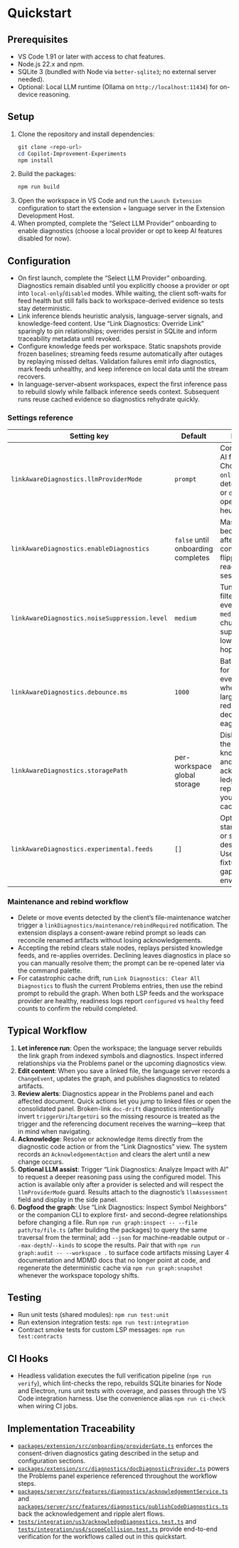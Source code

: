 # Quickstart

## Prerequisites
- VS Code 1.91 or later with access to chat features.
- Node.js 22.x and npm.
- SQLite 3 (bundled with Node via `better-sqlite3`; no external server needed).
- Optional: Local LLM runtime (Ollama on `http://localhost:11434`) for on-device reasoning.

## Setup
1. Clone the repository and install dependencies:
   ```powershell
   git clone <repo-url>
   cd Copilot-Improvement-Experiments
   npm install
   ```
2. Build the packages:
   ```powershell
   npm run build
   ```
3. Open the workspace in VS Code and run the `Launch Extension` configuration to start the extension + language server in the Extension Development Host.
4. When prompted, complete the “Select LLM Provider” onboarding to enable diagnostics (choose a local provider or opt to keep AI features disabled for now).

## Configuration
- On first launch, complete the “Select LLM Provider” onboarding. Diagnostics remain disabled until you explicitly choose a provider or opt into `local-only`/`disabled` modes. While waiting, the client soft-waits for feed health but still falls back to workspace-derived evidence so tests stay deterministic.
- Link inference blends heuristic analysis, language-server signals, and knowledge-feed content. Use “Link Diagnostics: Override Link” sparingly to pin relationships; overrides persist in SQLite and inform traceability metadata until revoked.
- Configure knowledge feeds per workspace. Static snapshots provide frozen baselines; streaming feeds resume automatically after outages by replaying missed deltas. Validation failures emit info diagnostics, mark feeds unhealthy, and keep inference on local data until the stream recovers.
- In language-server–absent workspaces, expect the first inference pass to rebuild slowly while fallback inference seeds context. Subsequent runs reuse cached evidence so diagnostics rehydrate quickly.
### Settings reference
| Setting key | Default | Description |
| --- | --- | --- |
| `linkAwareDiagnostics.llmProviderMode` | `prompt` | Consent gate for AI features. Choose `local-only` for deterministic tests or `disabled` to operate strictly on heuristics. |
| `linkAwareDiagnostics.enableDiagnostics` | `false` until onboarding completes | Master toggle that becomes `true` after provider consent. Can be flipped off for read-only audit sessions. |
| `linkAwareDiagnostics.noiseSuppression.level` | `medium` | Tunes diagnostic filtering: `low` emits every ripple, `medium` balances churn, `high` suppresses lower-confidence hops. |
| `linkAwareDiagnostics.debounce.ms` | `1000` | Batching window for change events. Increase when editing large files to reduce churn; decrease for eager feedback. |
| `linkAwareDiagnostics.storagePath` | per-workspace global storage | Disk location for the SQLite knowledge store and acknowledgement ledger. Point to a repo-local path if you need portable caches. |
| `linkAwareDiagnostics.experimental.feeds` | `[]` | Optional quick-start list of static or streaming feed descriptors. Useful for CI fixtures and air-gapped environments. |

### Maintenance and rebind workflow
- Delete or move events detected by the client’s file-maintenance watcher trigger a `linkDiagnostics/maintenance/rebindRequired` notification. The extension displays a consent-aware rebind prompt so leads can reconcile renamed artifacts without losing acknowledgements.
- Accepting the rebind clears stale nodes, replays persisted knowledge feeds, and re-applies overrides. Declining leaves diagnostics in place so you can manually resolve them; the prompt can be re-opened later via the command palette.
- For catastrophic cache drift, run `Link Diagnostics: Clear All Diagnostics` to flush the current Problems entries, then use the rebind prompt to rebuild the graph. When both LSP feeds and the workspace provider are healthy, readiness logs report `configured` vs `healthy` feed counts to confirm the rebuild completed.

## Typical Workflow
1. **Let inference run**: Open the workspace; the language server rebuilds the link graph from indexed symbols and diagnostics. Inspect inferred relationships via the Problems panel or the upcoming diagnostics view.
2. **Edit content**: When you save a linked file, the language server records a `ChangeEvent`, updates the graph, and publishes diagnostics to related artifacts.
3. **Review alerts**: Diagnostics appear in the Problems panel and each affected document. Quick actions let you jump to linked files or open the consolidated panel. Broken-link `doc-drift` diagnostics intentionally invert `triggerUri`/`targetUri` so the missing resource is treated as the trigger and the referencing document receives the warning—keep that in mind when navigating.
4. **Acknowledge**: Resolve or acknowledge items directly from the diagnostic code action or from the “Link Diagnostics” view. The system records an `AcknowledgementAction` and clears the alert until a new change occurs.
5. **Optional LLM assist**: Trigger “Link Diagnostics: Analyze Impact with AI” to request a deeper reasoning pass using the configured model. This action is available only after a provider is selected and will respect the `llmProviderMode` guard. Results attach to the diagnostic’s `llmAssessment` field and display in the side panel.
6. **Dogfood the graph**: Use “Link Diagnostics: Inspect Symbol Neighbors” or the companion CLI to explore first- and second-degree relationships before changing a file. Run `npm run graph:inspect -- --file path/to/file.ts` (after building the packages) to query the same traversal from the terminal; add `--json` for machine-readable output or `--max-depth`/`--kinds` to scope the results. Pair that with `npm run graph:audit -- --workspace .` to surface code artifacts missing Layer 4 documentation and MDMD docs that no longer point at code, and regenerate the deterministic cache via `npm run graph:snapshot` whenever the workspace topology shifts.

## Testing
- Run unit tests (shared modules): `npm run test:unit`
- Run extension integration tests: `npm run test:integration`
- Contract smoke tests for custom LSP messages: `npm run test:contracts`

## CI Hooks
- Headless validation executes the full verification pipeline (`npm run verify`), which lint-checks the repo, rebuilds SQLite binaries for Node and Electron, runs unit tests with coverage, and passes through the VS Code integration harness. Use the convenience alias `npm run ci-check` when wiring CI jobs.

## Implementation Traceability
- [`packages/extension/src/onboarding/providerGate.ts`](../../packages/extension/src/onboarding/providerGate.ts) enforces the consent-driven diagnostics gating described in the setup and configuration sections.
- [`packages/extension/src/diagnostics/docDiagnosticProvider.ts`](../../packages/extension/src/diagnostics/docDiagnosticProvider.ts) powers the Problems panel experience referenced throughout the workflow steps.
- [`packages/server/src/features/diagnostics/acknowledgementService.ts`](../../packages/server/src/features/diagnostics/acknowledgementService.ts) and [`packages/server/src/features/diagnostics/publishCodeDiagnostics.ts`](../../packages/server/src/features/diagnostics/publishCodeDiagnostics.ts) back the acknowledgement and ripple alert flows.
- [`tests/integration/us3/acknowledgeDiagnostics.test.ts`](../../tests/integration/us3/acknowledgeDiagnostics.test.ts) and [`tests/integration/us4/scopeCollision.test.ts`](../../tests/integration/us4/scopeCollision.test.ts) provide end-to-end verification for the workflows called out in this quickstart.
